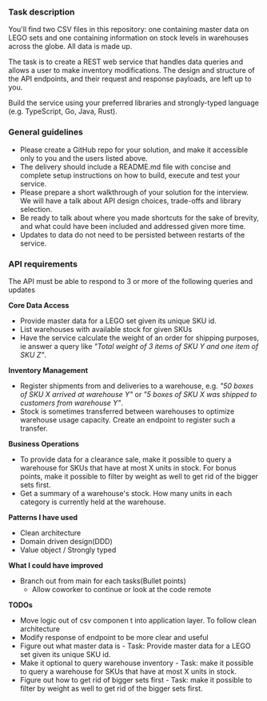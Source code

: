 ### Task description

You'll find two CSV files in this repository: one containing master data on LEGO sets and one containing information on stock levels in warehouses across the globe. All data is made up.

The task is to create a REST web service that handles data queries and allows a user to make inventory modifications. The design and structure of the API endpoints, and their request and response payloads, are left up to you.

Build the service using your preferred libraries and strongly-typed language (e.g. TypeScript, Go, Java, Rust).

### General guidelines
- Please create a GitHub repo for your solution, and make it accessible only to you and the users listed above.
- The delivery should include a README.md file with concise and complete setup instructions on how to build, execute and test your service.
- Please prepare a short walkthrough of your solution for the interview. We will have a talk about API design choices, trade-offs and library selection.
- Be ready to talk about where you made shortcuts for the sake of brevity, and what could have been included and addressed given more time.
- Updates to data do not need to be persisted between restarts of the service.

### API requirements
The API must be able to respond to 3 or more of the following queries and updates


**Core Data Access**
- Provide master data for a LEGO set given its unique SKU id.
- List warehouses with available stock for given SKUs
- Have the service calculate the weight of an order for shipping purposes, ie answer a query like *"Total weight of 3 items of SKU Y and one item of SKU Z"*.

**Inventory Management**
- Register shipments from and deliveries to a warehouse, e.g. *"50 boxes of SKU X arrived at warehouse Y"* or *"5 boxes of SKU X was shipped to customers from warehouse Y"*.
- Stock is sometimes transferred between warehouses to optimize warehouse usage capacity. Create an endpoint to register such a transfer.

**Business Operations**

- To provide data for a clearance sale, make it possible to query a warehouse for SKUs that have at most X units in stock. For bonus points, make it possible to filter by weight as well to get rid of the bigger sets first.
- Get a summary of a warehouse's stock. How many units in each category is currently held at the warehouse.

**Patterns I have used**
- Clean architecture
- Domain driven design(DDD)
- Value object / Strongly typed


**What I could have improved**
- Branch out from main for each tasks(Bullet points)
  - Allow coworker to continue or look at the code remote

**TODOs**
- Move logic out of csv componen  t into application layer. To follow clean architecture
- Modify response of endpoint to be more clear and useful
- Figure out what master data is - Task: Provide master data for a LEGO set given its unique SKU id.
- Make it optional to query warehouse inventory - Task: make it possible to query a warehouse for SKUs that have at most X units in stock.
- Figure out how to get rid of bigger sets first - Task: make it possible to filter by weight as well to get rid of the bigger sets first. 